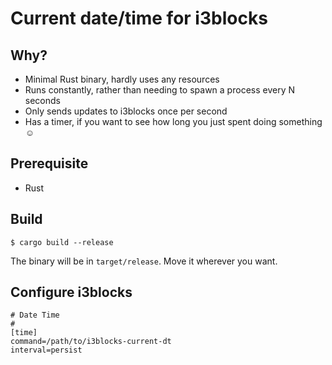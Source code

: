 # Current date/time for i3blocks

## Why?
- Minimal Rust binary, hardly uses any resources
- Runs constantly, rather than needing to spawn a process every N seconds
- Only sends updates to i3blocks once per second
- Has a timer, if you want to see how long you just spent doing something ☺

## Prerequisite
- Rust

## Build

```
$ cargo build --release
```

The binary will be in `target/release`. Move it wherever you want.

## Configure i3blocks

```
# Date Time
#
[time]
command=/path/to/i3blocks-current-dt
interval=persist
```

